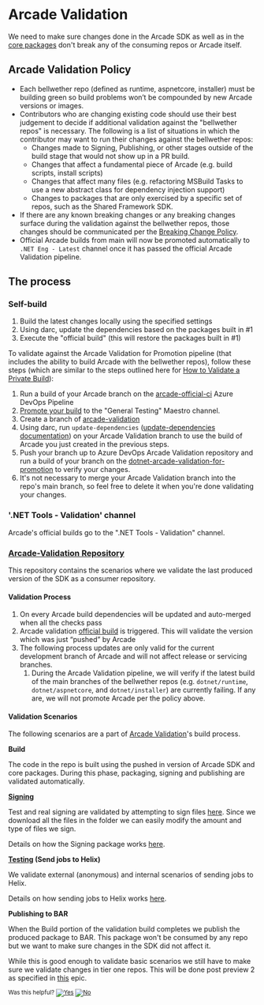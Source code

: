 # Arcade Validation

We need to make sure changes done in the Arcade SDK as well as in the [core packages](https://github.com/dotnet/arcade/tree/master/Documentation/CorePackages) don't break any of the consuming repos or Arcade itself. 

## Arcade Validation Policy

- Each bellwether repo (defined as runtime, aspnetcore, installer) must be building green so build problems won’t be compounded by new Arcade versions or images.
- Contributors who are changing existing code should use their best judgement to decide if additional validation against the "bellwether repos" is necessary. The following is a list of situations in which the contributor may want to run their changes against the bellwether repos: 
  - Changes made to Signing, Publishing, or other stages outside of the build stage that would not show up in a PR build. 
  - Changes that affect a fundamental piece of Arcade (e.g. build scripts, install scripts)
  - Changes that affect many files (e.g. refactoring MSBuild Tasks to use a new abstract class for dependency injection support)
  - Changes to packages that are only exercised by a specific set of repos, such as the Shared Framework SDK. 
- If there are any known breaking changes or any breaking changes surface during the validation against the bellwether repos, those changes should be communicated per the [Breaking Change Policy](../Policy/ChangesPolicy.md).
- Official Arcade builds from main will now be promoted automatically to `.NET Eng - Latest` channel once it has passed the official Arcade Validation pipeline. 

## The process

### Self-build

1. Build the latest changes locally using the specified settings
2. Using darc, update the dependencies based on the packages built in #1
3. Execute the "official build" (this will restore the packages built in #1)

To validate against the Arcade Validation for Promotion pipeline (that includes the ability to build Arcade with the bellwether repos), follow these steps (which are similar to the steps outlined here for [How to Validate a Private Build](https://github.com/dotnet/arcade/blob/master/Documentation/Policy/TestingMSBuildGuidance.md#how-to-validate-a-private-build)):

1. Run a build of your Arcade branch on the [arcade-official-ci](https://dnceng.visualstudio.com/internal/_build?definitionId=6) Azure DevOps Pipeline
2. [Promote your build](../Darc.md#add-build-to-channel) to the "General Testing" Maestro channel. 
3. Create a branch of [arcade-validation](https://github.com/dotnet/arcade-validation)
4. Using darc, run `update-dependencies` ([update-dependencies documentation](../Darc.md#updating-dependencies-in-your-local-repository)) on your Arcade Validation branch to use the build of Arcade you just created in the previous steps. 
5. Push your branch up to Azure DevOps Arcade Validation repository and run a build of your branch on the [dotnet-arcade-validation-for-promotion](https://dev.azure.com/dnceng/internal/_build?definitionId=838&_a=summary) to verify your changes. 
6. It's not necessary to merge your Arcade Validation branch into the repo's main branch, so feel free to delete it when you're done validating your changes.

### '.NET Tools - Validation' channel

Arcade's official builds go to the ".NET Tools - Validation" channel.

### [Arcade-Validation Repository](https://github.com/dotnet/arcade-validation)

This repository contains the scenarios where we validate the last produced version of the SDK as a consumer repository.

#### Validation Process

1. On every Arcade build dependencies will be updated and auto-merged when all the checks pass
2. Arcade validation [official build](https://dnceng.visualstudio.com/internal/_build?definitionId=282) 
is triggered. This will validate the version which was just “pushed” by Arcade
3. The following process updates are only valid for the current development branch of Arcade and will not affect release or servicing branches. 
    1. During the Arcade Validation pipeline, we will verify if the latest build of the main branches of the bellwether repos (e.g. `dotnet/runtime`, `dotnet/aspnetcore`, and `dotnet/installer`) are currently failing. If any are, we will not promote Arcade per the policy above. 

#### Validation Scenarios

The following scenarios are a part of [Arcade Validation](https://github.com/dotnet/arcade-validation)'s build process.

**Build**

The code in the repo is built using the pushed in version of Arcade SDK and core packages. During this phase, packaging, signing and publishing are validated automatically.

**[Signing](https://github.com/dotnet/arcade-validation/tree/master/eng/validation/templates/signing)**

Test and real signing are validated by attempting to sign files [here](https://github.com/dotnet/arcade-validation/tree/master/src/Validation/Resources). 
Since we download all the files in the folder we can easily modify the amount and type of files we sign.

Details on how the Signing package works [here](https://github.com/dotnet/arcade/blob/master/Documentation/CorePackages/Signing.md).

**[Testing](https://github.com/dotnet/arcade-validation/tree/master/eng/validation/templates/testing) (Send jobs to Helix)**

We validate external (anonymous) and internal scenarios of sending jobs to Helix.

Details on how sending jobs to Helix works [here](https://github.com/dotnet/arcade/blob/master/Documentation/AzureDevOps/SendingJobsToHelix.md).

**Publishing to BAR**

When the Build portion of the validation build completes we publish the produced package to BAR. This package won't be consumed by any repo but we want to make sure changes in the SDK did not affect it.

While this is good enough to validate basic scenarios we still have to make sure we validate changes in tier one repos. This will be done post preview 2 as specified in [this](https://github.com/dotnet/arcade/issues/111) epic.


<!-- Begin Generated Content: Doc Feedback -->
<sub>Was this helpful? [![Yes](https://helix.dot.net/f/ip/5?p=Documentation%5CValidation%5COverview.md)](https://helix.dot.net/f/p/5?p=Documentation%5CValidation%5COverview.md) [![No](https://helix.dot.net/f/in)](https://helix.dot.net/f/n/5?p=Documentation%5CValidation%5COverview.md)</sub>
<!-- End Generated Content-->
